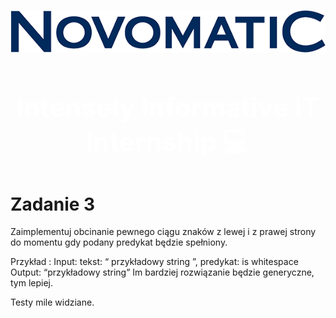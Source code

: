 ![Novomatic](https://github.com/Ligas10105/TrimString_internship/blob/main/images/Logo.png "Novomatic")

<h3 align="center" style="color: White; font-size: 300%" > Intensely Informative IT Internship 💻 </h3>

# Zadanie 3

Zaimplementuj obcinanie pewnego ciągu znaków z lewej i z prawej strony do momentu gdy podany predykat będzie spełniony.

Przykład :
Input:
tekst: “ przykładowy string ”,
predykat: is whitespace
Output: “przykładowy string”
Im bardziej rozwiązanie będzie generyczne, tym lepiej.

Testy mile widziane.
